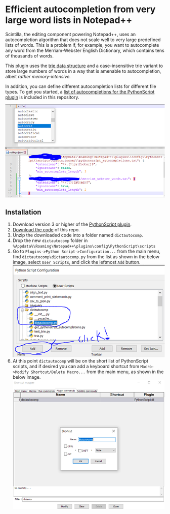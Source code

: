# Efficient autocompletion from very large word lists in Notepad++

Scintilla, the editing component powering Notepad++, uses an autocompletion algorithm that does not scale well to very large predefined lists of words. This is a problem if, for example, you want to autocomplete any word from the Merriam-Webster English Dictionary, which contains tens of thousands of words.

This plugin uses the [trie data structure](https://en.wikipedia.org/wiki/Trie) and a case-insensitive trie variant to store large numbers of words in a way that is amenable to autocompletion, albeit *rather memory-intensive.*

In addition, you can define different autocompletion lists for different file types. To get you started, a [list of autocompletions for the PythonScript plugin](/pythonscript_autocompletions.txt) is included in this repository.

![example of autocompletion with this plugin](/example.PNG)

## Installation

1. Download version 3 or higher of the [PythonScript plugin](https://github.com/bruderstein/PythonScript/releases).
2. [Download the code](/dictautocomp.zip) of this repo.
3. Unzip the downloaded code into a folder named `dictautocomp`.
4. Drop the new `dictautocomp` folder in `%Appdata%\Roaming\Notepad++\plugins\config\PythonScript\scripts`
5. Go to `Plugins->Python Script->Configuration...` from the main menu, find `dictautocomp\dictautocomp.py` from the list as shown in the below image, select `User Scripts`, and click the leftmost `Add` button.
    ![Add dictautocomp to PythonScript plugin menu](/add_dictautocomp_to_plugin_menu.PNG)
6. At this point `dictautocomp` will be on the short list of PythonScript scripts, and if desired you can add a keyboard shortcut from `Macro->Modify Shortcut/Delete Macro...` from the main menu, as shown in the below image.
    ![Add keyboard shortcut for dictautocomp](/add_dictautocomp_keyboard_shortcut.PNG)